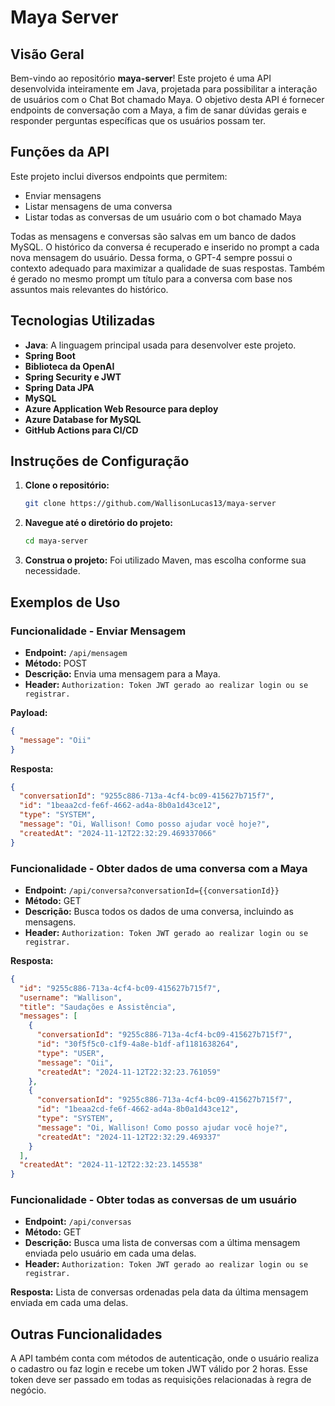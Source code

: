 # Maya Server

## Visão Geral
Bem-vindo ao repositório **maya-server**! Este projeto é uma API desenvolvida inteiramente em Java, projetada para possibilitar a interação de usuários com o Chat Bot chamado Maya. O objetivo desta API é fornecer endpoints de conversação com a Maya, a fim de sanar dúvidas gerais e responder perguntas específicas que os usuários possam ter.

## Funções da API
Este projeto inclui diversos endpoints que permitem:
- Enviar mensagens
- Listar mensagens de uma conversa
- Listar todas as conversas de um usuário com o bot chamado Maya

Todas as mensagens e conversas são salvas em um banco de dados MySQL. O histórico da conversa é recuperado e inserido no prompt a cada nova mensagem do usuário. Dessa forma, o GPT-4 sempre possui o contexto adequado para maximizar a qualidade de suas respostas. Também é gerado no mesmo prompt um título para a conversa com base nos assuntos mais relevantes do histórico.

## Tecnologias Utilizadas
- **Java**: A linguagem principal usada para desenvolver este projeto.
- **Spring Boot**
- **Biblioteca da OpenAI**
- **Spring Security e JWT**
- **Spring Data JPA**
- **MySQL**
- **Azure Application Web Resource para deploy**
- **Azure Database for MySQL**
- **GitHub Actions para CI/CD**

## Instruções de Configuração
1. **Clone o repositório:**
   ```sh
   git clone https://github.com/WallisonLucas13/maya-server
   ```
2. **Navegue até o diretório do projeto:**
   ```sh
   cd maya-server
   ```
3. **Construa o projeto:** Foi utilizado Maven, mas escolha conforme sua necessidade.

## Exemplos de Uso

### Funcionalidade - Enviar Mensagem
- **Endpoint:** `/api/mensagem`
- **Método:** POST
- **Descrição:** Envia uma mensagem para a Maya.
- **Header:** `Authorization: Token JWT gerado ao realizar login ou se registrar.`
  
**Payload:**
```json
{
  "message": "Oii"
}
```

**Resposta:**
```json
{
  "conversationId": "9255c886-713a-4cf4-bc09-415627b715f7",
  "id": "1beaa2cd-fe6f-4662-ad4a-8b0a1d43ce12",
  "type": "SYSTEM",
  "message": "Oi, Wallison! Como posso ajudar você hoje?",
  "createdAt": "2024-11-12T22:32:29.469337066"
}
```

### Funcionalidade - Obter dados de uma conversa com a Maya
- **Endpoint:** `/api/conversa?conversationId={{conversationId}}`
- **Método:** GET
- **Descrição:** Busca todos os dados de uma conversa, incluindo as mensagens.
- **Header:** `Authorization: Token JWT gerado ao realizar login ou se registrar.`

**Resposta:**
```json
{
  "id": "9255c886-713a-4cf4-bc09-415627b715f7",
  "username": "Wallison",
  "title": "Saudações e Assistência",
  "messages": [
    {
      "conversationId": "9255c886-713a-4cf4-bc09-415627b715f7",
      "id": "30f5f5c0-c1f9-4a8e-b1df-af1181638264",
      "type": "USER",
      "message": "Oii",
      "createdAt": "2024-11-12T22:32:23.761059"
    },
    {
      "conversationId": "9255c886-713a-4cf4-bc09-415627b715f7",
      "id": "1beaa2cd-fe6f-4662-ad4a-8b0a1d43ce12",
      "type": "SYSTEM",
      "message": "Oi, Wallison! Como posso ajudar você hoje?",
      "createdAt": "2024-11-12T22:32:29.469337"
    }
  ],
  "createdAt": "2024-11-12T22:32:23.145538"
}
```

### Funcionalidade - Obter todas as conversas de um usuário
- **Endpoint:** `/api/conversas`
- **Método:** GET
- **Descrição:** Busca uma lista de conversas com a última mensagem enviada pelo usuário em cada uma delas.
- **Header:** `Authorization: Token JWT gerado ao realizar login ou se registrar.`

**Resposta:** Lista de conversas ordenadas pela data da última mensagem enviada em cada uma delas.

## Outras Funcionalidades
A API também conta com métodos de autenticação, onde o usuário realiza o cadastro ou faz login e recebe um token JWT válido por 2 horas. Esse token deve ser passado em todas as requisições relacionadas à regra de negócio.
